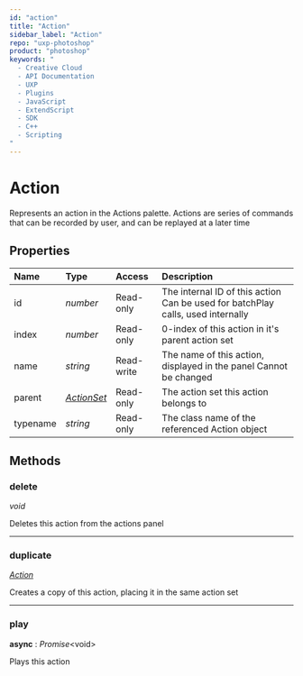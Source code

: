 ```yaml
---
id: "action"
title: "Action"
sidebar_label: "Action"
repo: "uxp-photoshop"
product: "photoshop"
keywords: "
  - Creative Cloud
  - API Documentation
  - UXP
  - Plugins
  - JavaScript
  - ExtendScript
  - SDK
  - C++
  - Scripting
"
---
```


# Action

Represents an action in the Actions palette.
Actions are series of commands that can be recorded by user, and can be replayed at a later time

## Properties

| Name | Type | Access | Description |
| :------ | :------ | :------ | :------ |
| id | *number* | Read-only | The internal ID of this action  Can be used for batchPlay calls, used internally |
| index | *number* | Read-only | 0-index of this action in it&#x27;s parent action set |
| name | *string* | Read-write | The name of this action, displayed in the panel Cannot be changed |
| parent | [*ActionSet*](/ps_reference/classes/actionset/) | Read-only | The action set this action belongs to |
| typename | *string* | Read-only | The class name of the referenced Action object |

## Methods

### delete

*void*

Deletes this action from the actions panel

___

### duplicate

[*Action*](/ps_reference/classes/action/)

Creates a copy of this action, placing it in the same action set

___

### play

**async** : *Promise*<void\>

Plays this action
